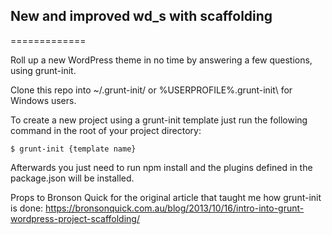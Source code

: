 ## New and improved wd_s with scaffolding
=============

Roll up a new WordPress theme in no time by answering a few questions, using grunt-init.

Clone this repo into ~/.grunt-init/ or %USERPROFILE%\.grunt-init\ for Windows users.

To create a new project using a grunt-init template just run the following command in the root of your project directory:

	$ grunt-init {template name}
	
Afterwards you just need to run npm install and the plugins defined in the package.json will be installed.

Props to Bronson Quick for the original article that taught me how grunt-init is done: 
https://bronsonquick.com.au/blog/2013/10/16/intro-into-grunt-wordpress-project-scaffolding/